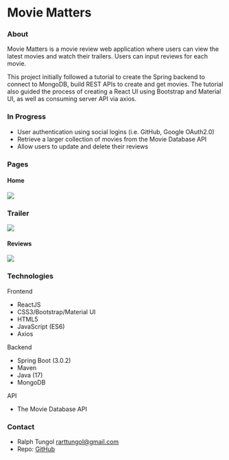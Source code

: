 # Movie Matters

### About 
Movie Matters is a movie review web application where users can view the latest movies and watch their trailers. Users can input reviews for each movie. 

This project initially followed a tutorial to create the Spring backend to connect to MongoDB, build REST APIs to create and get movies. The tutorial also guided the process of creating a React UI using Bootstrap and Material UI, as well as consuming server API via axios. 

### In Progress
- User authentication using social logins (i.e. GitHub, Google OAuth2.0)
- Retrieve a larger collection of movies from the Movie Database API 
- Allow users to update and delete their reviews

### Pages

#### Home
<img src="https://i.imgur.com/RjWIyoh.png">

### Trailer
<img src="https://i.imgur.com/JSc7139.png">

#### Reviews
<img src="https://i.imgur.com/BqtcDx6.png">

### Technologies
Frontend 
- ReactJS 
- CSS3/Bootstrap/Material UI
- HTML5
- JavaScript (ES6)
- Axios

Backend
- Spring Boot (3.0.2)
- Maven 
- Java (17)
- MongoDB

API
- The Movie Database API 

### Contact

- Ralph Tungol [rarttungol@gmail.com]()
- Repo: [GitHub](https://github.com/tungolra/spring-react-movies)

